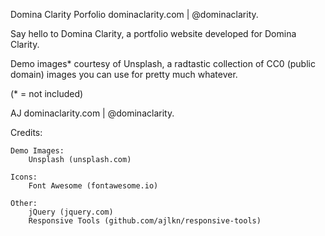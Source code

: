 Domina Clarity Porfolio
dominaclarity.com | @dominaclarity.

Say hello to Domina Clarity, a portfolio website developed for Domina Clarity.

Demo images* courtesy of Unsplash, a radtastic collection of CC0 (public domain) images
you can use for pretty much whatever.

(* = not included)

AJ
dominaclarity.com | @dominaclarity.


Credits:

	Demo Images:
		Unsplash (unsplash.com)

	Icons:
		Font Awesome (fontawesome.io)

	Other:
		jQuery (jquery.com)
		Responsive Tools (github.com/ajlkn/responsive-tools)